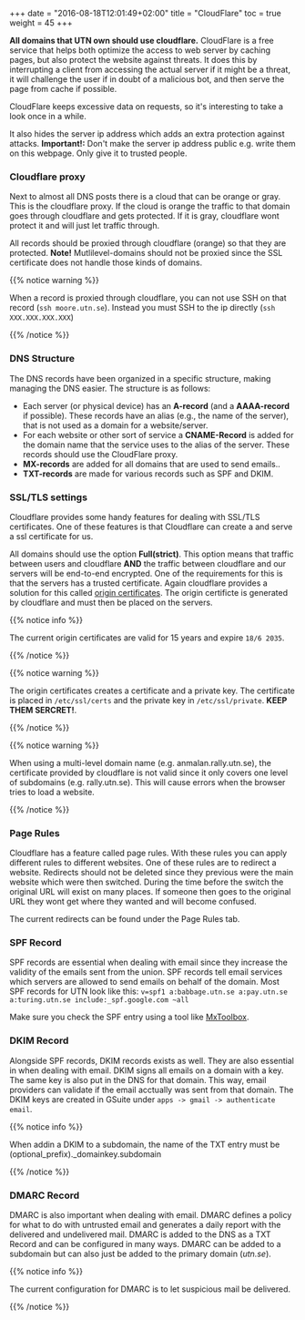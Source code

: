 +++
date = "2016-08-18T12:01:49+02:00"
title = "CloudFlare"
toc = true
weight = 45
+++

**All domains that UTN own should use cloudflare.** CloudFlare is a free service that helps both optimize the access to web server
by caching pages, but also protect the website against threats. It does this by
interrupting a client from accessing the actual server if it might be a
threat, it will challenge the user if in doubt of a malicious bot, and then
serve the page from cache if possible.

CloudFlare keeps excessive data on requests, so it's interesting to take a look
once in a while.

It also hides the server ip address which adds an extra protection against attacks. **Important!:** Don't make the server ip address public e.g. write them on this webpage. Only give it to trusted people.

### Cloudflare proxy

Next to almost all DNS posts there is a cloud that can be orange or gray. This is the cloudflare proxy. If the cloud is orange the traffic to that domain goes through cloudflare and gets protected. If it is gray, cloudflare wont protect it and will just let traffic through.

All records should be proxied through cloudflare (orange) so that they are protected. **Note!** Mutlilevel-domains should not be proxied since the SSL certificate does not handle those kinds of domains.

{{% notice warning %}}

When a record is proxied through cloudflare, you can not use SSH on that record (`ssh moore.utn.se`). Instead you must SSH to the ip directly (`ssh XXX.XXX.XXX.XXX`)

{{% /notice %}}

### DNS Structure

The DNS records have been organized in a specific structure, making managing the
DNS easier. The structure is as follows:

- Each server (or physical device) has an **A-record** (and a **AAAA-record** if
possible). These records have an alias (e.g., the name of the server), that is
not used as a domain for a website/server.
- For each website or other sort of service a **CNAME-Record** is added for the
domain name that the service uses to the alias of the server. These records
should use the CloudFlare proxy.
- **MX-records** are added for all domains that are used to send emails..
- **TXT-records** are made for various records such as SPF and DKIM.

### SSL/TLS settings

Cloudflare provides some handy features for dealing with SSL/TLS certificates. One of these features is that Cloudflare can create a and serve a ssl certificate for us.

All domains should use the option **Full(strict)**. 
This option means that traffic between users and cloudflare **AND** the traffic between cloudflare and our servers will be end-to-end encrypted. 
One of the requirements for this is that the servers has a trusted certificate. 
Again cloudflare provides a solution for this called [origin certificates](https://support.cloudflare.com/hc/en-us/articles/115000479507-Managing-Cloudflare-Origin-CA-certificates). The origin certificte is generated by cloudflare and must then be placed on the servers.

{{% notice info %}}

The current origin certificates are valid for 15 years and expire `18/6 2035`.

{{% /notice %}}

{{% notice warning %}}

The origin certificates creates a certificate and a private key. The certificate is placed in `/etc/ssl/certs` and the private key in `/etc/ssl/private`.
**KEEP THEM SERCRET!**.

{{% /notice %}}

{{% notice warning %}}

When using a multi-level domain name (e.g. anmalan.rally.utn.se), the certificate provided by cloudflare is not valid since it only covers one level of subdomains (e.g. rally.utn.se). This will cause errors when the browser tries to load a website.

{{% /notice %}}

### Page Rules

Cloudflare has a feature called page rules.
With these rules you can apply different rules to different websites.
One of these rules are to redirect a website.
Redirects should not be deleted since they previous were the main website which were then switched.
During the time before the switch the original URL will exist on many places.
If someone then goes to the original URL they wont get where they wanted and will become confused.

The current redirects can be found under the Page Rules tab.

### SPF Record

SPF records are essential when dealing with email since they increase the validity of the emails sent from the union.
SPF records tell email services which servers are allowed to send emails on behalf of the domain.
Most SPF records for UTN look like this:
`v=spf1 a:babbage.utn.se a:pay.utn.se a:turing.utn.se include:_spf.google.com ~all`

Make sure you check the SPF entry using a tool like
[MxToolbox](http://mxtoolbox.com/spf.aspx).

### DKIM Record

Alongside SPF records, DKIM records exists as well. They are also essential in when dealing with email.
DKIM signs all emails on a domain with a key.
The same key is also put in the DNS for that domain. 
This way, email providers can validate if the email acctually was sent from that domain.
The DKIM keys are created in GSuite under `apps -> gmail -> authenticate email`.

{{% notice info %}}

When addin a DKIM to a subdomain, the name of the TXT entry must be (optional_prefix)._domainkey.subdomain

{{% /notice %}}

### DMARC Record

DMARC is also important when dealing with email.
DMARC defines a policy for what to do with untrusted email and generates a daily report with the delivered and undelivered mail.
DMARC is added to the DNS as a TXT Record and can be configured in many ways.
DMARC can be added to a subdomain but can also just be added to the primary domain (*utn.se*).

{{% notice info %}}

The current configuration for DMARC is to let suspicious mail be delivered.

{{% /notice %}}
